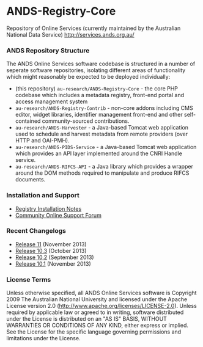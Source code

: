 ANDS-Registry-Core
==================

Repository of Online Services (currently maintained by the Australian National Data Service) http://services.ands.org.au/  

### ANDS Repository Structure

The ANDS Online Services software codebase is structured in a number of seperate software repositories, isolating different areas of functionality which might reasonably be expected to be deployed individually:

- (this repository) `au-research/ANDS-Registry-Core` - the core PHP codebase which includes a metadata registry, front-end portal and access management system
- `au-research/ANDS-Registry-Contrib` - non-core addons including CMS editor, widget libraries, identifier management front-end and other self-contained community-sourced contributions.
- `au-research/ANDS-Harvester` - a Java-based Tomcat web application used to schedule and harvest metadata from remote providers (over HTTP and OAI-PMH).
- `au-research/ANDS-PIDS-Service` - a Java-based Tomcat web application which provides an API layer implemented around the CNRI Handle service.
- `au-research/ANDS-RIFCS-API` - a Java library which provides a wrapper around the DOM methods required to manipulate and produce RIFCS documents.

### Installation and Support

- [Registry Installation Notes](https://researchdata.ands.org.au/developers/documentation/registry)
- [Community Online Support Forum](http://community.ands.org.au/viewforum.php?f=201)

### Recent Changelogs
- [Release 11](https://github.com/au-research/ANDS-Online-Services/wiki/Release11Changelog) (November 2013)
- [Release 10.3](https://github.com/au-research/ANDS-Online-Services/wiki/Release-10.3-changelog) (October 2013)
- [Release 10.2](https://github.com/au-research/ANDS-Online-Services/wiki/Release-10.2-changelog) (September 2013)
- [Release 10.1](https://github.com/au-research/ANDS-Online-Services/wiki/Release-10.1-changelog) (November 2013)

### License Terms
Unless otherwise specified, all ANDS Online Services software is Copyright 2009 The Australian National University and licensed under the Apache License version 2.0 (http://www.apache.org/licenses/LICENSE-2.0).
Unless required by applicable law or agreed to in writing, software distributed under the License is distributed on an "AS IS" BASIS, WITHOUT WARRANTIES OR CONDITIONS OF ANY KIND, either express or implied. See the License for the specific language governing permissions and limitations under the License.
